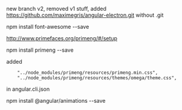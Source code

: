 new branch v2, removed v1 stuff, added https://github.com/maximegris/angular-electron.git without .git

npm install font-awesome --save

http://www.primefaces.org/primeng/#/setup

  npm install primeng --save

  added

        "../node_modules/primeng/resources/primeng.min.css",
        "../node_modules/primeng/resources/themes/omega/theme.css",

  in angular.cli.json

npm install @angular/animations --save

